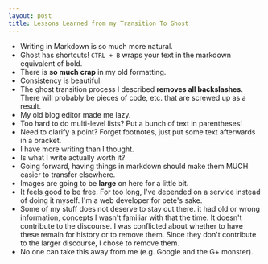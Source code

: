 ```yaml
---
layout: post
title: Lessons Learned from my Transition To Ghost
---
```

* Writing in Markdown is so much more natural.
* Ghost has shortcuts! `CTRL + B` wraps your text in the markdown equivalent of bold.
* There is **so much crap** in my old formatting.
* Consistency is beautiful.
* The ghost transition process I described **removes all backslashes**. There will probably be pieces of code, etc. that are screwed up as a result.
* My old blog editor made me lazy.
 * Too hard to do multi-level lists? Put a bunch of text in parentheses!
 * Need to clarify a point? Forget footnotes, just put some text afterwards in a bracket.
* I have more writing than I thought.
* Is what I write actually worth it?
* Going forward, having things in markdown should make them MUCH easier to transfer elsewhere.
* Images are going to be **large** on here for a little bit.
* It feels good to be free. For too long, I've depended on a service instead of doing it myself. I'm a web developer for pete's sake.
* Some of my stuff does not deserve to stay out there. it had old or wrong information, concepts I wasn't familiar with that the time. It doesn't contribute to the discourse. I was conflicted about whether to have these remain for history or to remove them. Since they don't contribute to the larger discourse, I chose to remove them.
* No one can take this away from me (e.g. Google and the G+ monster).

